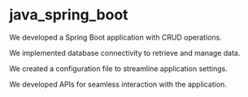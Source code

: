# java_spring_boot

We developed a Spring Boot application with CRUD operations.

We implemented database connectivity to retrieve and manage data.

We created a configuration file to streamline application settings.

We developed APIs for seamless interaction with the application.